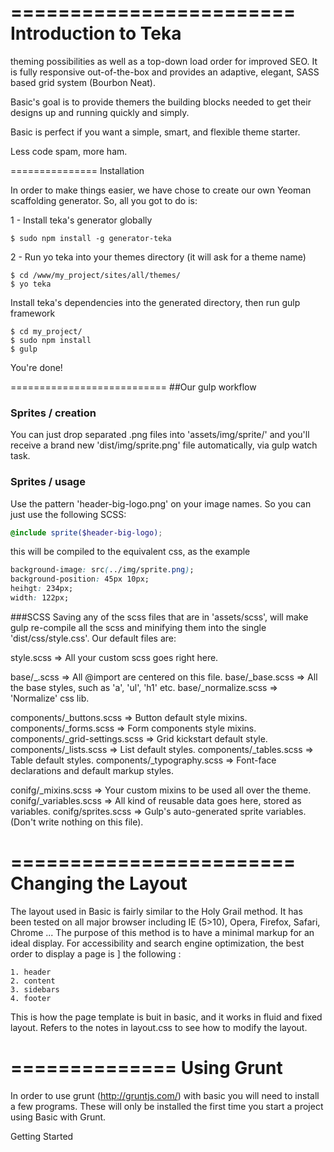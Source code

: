 ========================
Introduction to Teka
========================


theming possibilities as well as a top-down load order for improved SEO. It is fully
responsive out-of-the-box and provides an adaptive, elegant, SASS based grid system (Bourbon Neat).

Basic's goal is to provide themers the building blocks needed to get their designs up and
running quickly and simply.

Basic is perfect if you want a simple, smart, and flexible theme starter.

Less code spam, more ham.

===============
Installation


In order to make things easier, we have chose to create our own Yeoman scaffolding generator.
So, all you got to do is:

1 - Install teka's generator globally

```
$ sudo npm install -g generator-teka

```
2 - Run yo teka into your themes directory (it will ask for a theme name)
```
$ cd /www/my_project/sites/all/themes/
$ yo teka

```
Install teka's dependencies into the generated directory, then run gulp framework
```
$ cd my_project/
$ sudo npm install
$ gulp

```

You're done!


===========================
##Our gulp workflow


### Sprites / creation
You can just drop separated .png files into 'assets/img/sprite/' and you'll receive a brand new 'dist/img/sprite.png' file automatically, via gulp watch task.
### Sprites / usage
Use the pattern 'header-big-logo.png' on your image names. So you can just use the following SCSS:
```scss
@include sprite($header-big-logo);
```
this will be compiled to the equivalent css, as the example
```css
background-image: src(../img/sprite.png);
background-position: 45px 10px;
heihgt: 234px;
width: 122px;
```
###SCSS
Saving any of the scss files that are in 'assets/scss', will make gulp re-compile all the scss and minifying them into the single 'dist/css/style.css'.
Our default files are:

style.scss  => All your custom scss goes right here.


base/_.scss          => All @import are centered on this file.
base/_base.scss      => All the base styles, such as 'a', 'ul', 'h1' etc.
base/_normalize.scss => 'Normalize' css lib.


components/_buttons.scss       => Button default style mixins.
components/_forms.scss         => Form components style mixins.
components/_grid-settings.scss => Grid kickstart default style.
components/_lists.scss         => List default styles.
components/_tables.scss        => Table default styles.
components/_typography.scss    => Font-face declarations and default markup styles.


conifg/_mixins.scss    => Your custom mixins to be used all over the theme.
conifg/_variables.scss => All kind of reusable data goes here, stored as variables.
conifg/sprites.scss    => Gulp's auto-generated sprite variables. (Don't write nothing on this file).


========================
Changing the Layout
========================

The layout used in Basic is fairly similar to the Holy Grail method. It has been tested on
all major browser including IE (5>10), Opera, Firefox, Safari, Chrome ...
The purpose of this method is to have a minimal markup for an ideal display.
For accessibility and search engine optimization, the best order to display a page is ]
the following :

    1. header
    2. content
    3. sidebars
    4. footer

This is how the page template is buit in basic, and it works in fluid and fixed layout.
Refers to the notes in layout.css to see how to modify the layout.

==============
Using Grunt
==============

In order to use grunt (http://gruntjs.com/) with basic you will need to install a few programs.
These will only be installed the first time you start a project using Basic with Grunt.

Getting Started
